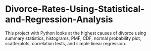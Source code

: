 # Divorce-Rates-Using-Statistical-and-Regression-Analysis
This project with Python looks at the highest causes of divorce using summary 
statistics, histograms, PMF, CDF, normal probability plot, scatterplots, correlation 
tests, and simple linear regression. 
